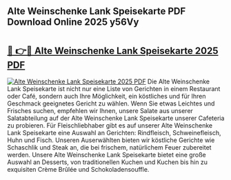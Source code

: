## Alte Weinschenke Lank Speisekarte PDF Download Online 2025 y56Vy

# <h2><a href="http://gc89ork.nevu.top/?p=Alte+Weinschenke+Lank+Speisekarte">🔗 👉🔴 Alte Weinschenke Lank Speisekarte 2025 PDF</a></h2>

[![Alte Weinschenke Lank Speisekarte 2025 PDF](https://i.imgur.com/dBaPXMq.png)](http://gc89ork.nevu.top/?p=Alte+Weinschenke+Lank+Speisekarte)
Die Alte Weinschenke Lank Speisekarte ist nicht nur eine Liste von Gerichten in einem Restaurant oder Café, sondern auch Ihre Möglichkeit, ein köstliches und für Ihren Geschmack geeignetes Gericht zu wählen. Wenn Sie etwas Leichtes und Frisches suchen, empfehlen wir Ihnen, unsere Salate aus unserer Salatabteilung auf der Alte Weinschenke Lank Speisekarte unserer Cafeteria zu probieren. Für Fleischliebhaber gibt es auf unserer Alte Weinschenke Lank Speisekarte eine Auswahl an Gerichten: Rindfleisch, Schweinefleisch, Huhn und Fisch. Unseren Auserwählten bieten wir köstliche Gerichte wie Schaschlik und Steak an, die bei frischem, natürlichem Feuer zubereitet werden. Unsere Alte Weinschenke Lank Speisekarte bietet eine große Auswahl an Desserts, von traditionellen Kuchen und Kuchen bis hin zu exquisiten Crème Brûlée und Schokoladensouffle.
